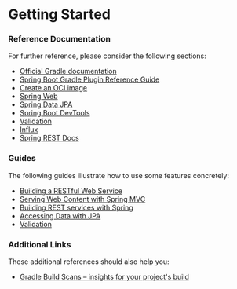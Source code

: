 # Getting Started

### Reference Documentation
For further reference, please consider the following sections:

* [Official Gradle documentation](https://docs.gradle.org)
* [Spring Boot Gradle Plugin Reference Guide](https://docs.spring.io/spring-boot/3.3.5/gradle-plugin)
* [Create an OCI image](https://docs.spring.io/spring-boot/3.3.5/gradle-plugin/packaging-oci-image.html)
* [Spring Web](https://docs.spring.io/spring-boot/3.3.5/reference/web/servlet.html)
* [Spring Data JPA](https://docs.spring.io/spring-boot/3.3.5/reference/data/sql.html#data.sql.jpa-and-spring-data)
* [Spring Boot DevTools](https://docs.spring.io/spring-boot/3.3.5/reference/using/devtools.html)
* [Validation](https://docs.spring.io/spring-boot/3.3.5/reference/io/validation.html)
* [Influx](https://docs.spring.io/spring-boot/3.3.5/reference/actuator/metrics.html#actuator.metrics.export.influx)
* [Spring REST Docs](https://docs.spring.io/spring-restdocs/docs/current/reference/htmlsingle/)

### Guides
The following guides illustrate how to use some features concretely:

* [Building a RESTful Web Service](https://spring.io/guides/gs/rest-service/)
* [Serving Web Content with Spring MVC](https://spring.io/guides/gs/serving-web-content/)
* [Building REST services with Spring](https://spring.io/guides/tutorials/rest/)
* [Accessing Data with JPA](https://spring.io/guides/gs/accessing-data-jpa/)
* [Validation](https://spring.io/guides/gs/validating-form-input/)

### Additional Links
These additional references should also help you:

* [Gradle Build Scans – insights for your project's build](https://scans.gradle.com#gradle)

